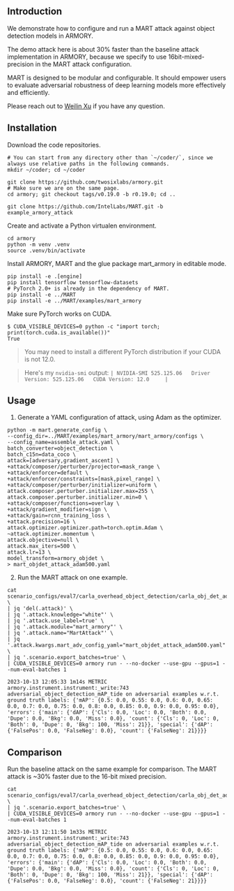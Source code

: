 ## Introduction

We demonstrate how to configure and run a MART attack against object detection models in ARMORY.

The demo attack here is about 30% faster than the baseline attack implementation in ARMORY, because we specify to use 16bit-mixed-precision in the MART attack configuration.

MART is designed to be modular and configurable. It should empower users to evaluate adversarial robustness of deep learning models more effectively and efficiently.

Please reach out to [Weilin Xu](mailto:weilin.xu@intel.com) if you have any question.

## Installation

Download the code repositories.

```shell
# You can start from any directory other than `~/coder/`, since we always use relative paths in the following commands.
mkdir ~/coder; cd ~/coder

git clone https://github.com/twosixlabs/armory.git
# Make sure we are on the same page.
cd armory; git checkout tags/v0.19.0 -b r0.19.0; cd ..

git clone https://github.com/IntelLabs/MART.git -b example_armory_attack
```

Create and activate a Python virtualen environment.

```shell
cd armory
python -m venv .venv
source .venv/bin/activate
```

Install ARMORY, MART and the glue package mart_armory in editable mode.

```shell
pip install -e .[engine]
pip install tensorflow tensorflow-datasets
# PyTorch 2.0+ is already in the dependency of MART.
pip install -e ../MART
pip install -e ../MART/examples/mart_armory
```

Make sure PyTorch works on CUDA.

```console
$ CUDA_VISIBLE_DEVICES=0 python -c "import torch; print(torch.cuda.is_available())"
True
```

> You may need to install a different PyTorch distribution if your CUDA is not 12.0.

> Here's my `nvidia-smi` output: `| NVIDIA-SMI 525.125.06   Driver Version: 525.125.06   CUDA Version: 12.0     |`

## Usage

1. Generate a YAML configuration of attack, using Adam as the optimizer.

```shell
python -m mart.generate_config \
--config_dir=../MART/examples/mart_armory/mart_armory/configs \
--config_name=assemble_attack.yaml \
batch_converter=object_detection \
batch_c15n=data_coco \
attack=[adversary,gradient_ascent] \
+attack/composer/perturber/projector=mask_range \
+attack/enforcer=default \
+attack/enforcer/constraints=[mask,pixel_range] \
+attack/composer/perturber/initializer=uniform \
attack.composer.perturber.initializer.max=255 \
attack.composer.perturber.initializer.min=0 \
+attack/composer/functions=overlay \
+attack/gradient_modifier=sign \
+attack/gain=rcnn_training_loss \
+attack.precision=16 \
attack.optimizer.optimizer.path=torch.optim.Adam \
~attack.optimizer.momentum \
attack.objective=null \
attack.max_iters=500 \
attack.lr=13 \
model_transform=armory_objdet \
> mart_objdet_attack_adam500.yaml
```

2. Run the MART attack on one example.

```shell
cat scenario_configs/eval7/carla_overhead_object_detection/carla_obj_det_adversarialpatch_undefended.json \
| jq 'del(.attack)' \
| jq '.attack.knowledge="white"' \
| jq '.attack.use_label=true' \
| jq '.attack.module="mart_armory"' \
| jq '.attack.name="MartAttack"' \
| jq '.attack.kwargs.mart_adv_config_yaml="mart_objdet_attack_adam500.yaml"' \
| jq '.scenario.export_batches=true' \
| CUDA_VISIBLE_DEVICES=0 armory run - --no-docker --use-gpu --gpus=1 --num-eval-batches 1
```

```
2023-10-13 12:05:33 1m14s METRIC   armory.instrument.instrument:_write:743 adversarial_object_detection_mAP_tide on adversarial examples w.r.t. ground truth labels: {'mAP': {0.5: 0.0, 0.55: 0.0, 0.6: 0.0, 0.65: 0.0, 0.7: 0.0, 0.75: 0.0, 0.8: 0.0, 0.85: 0.0, 0.9: 0.0, 0.95: 0.0}, 'errors': {'main': {'dAP': {'Cls': 0.0, 'Loc': 0.0, 'Both': 0.0, 'Dupe': 0.0, 'Bkg': 0.0, 'Miss': 0.0}, 'count': {'Cls': 0, 'Loc': 0, 'Both': 0, 'Dupe': 0, 'Bkg': 100, 'Miss': 21}}, 'special': {'dAP': {'FalsePos': 0.0, 'FalseNeg': 0.0}, 'count': {'FalseNeg': 21}}}}
```

## Comparison

Run the baseline attack on the same example for comparison. The MART attack is ~30% faster due to the 16-bit mixed precision.

```shell
cat scenario_configs/eval7/carla_overhead_object_detection/carla_obj_det_adversarialpatch_undefended.json \
| jq '.scenario.export_batches=true' \
| CUDA_VISIBLE_DEVICES=0 armory run - --no-docker --use-gpu --gpus=1 --num-eval-batches 1
```

```console
2023-10-13 12:11:50 1m33s METRIC   armory.instrument.instrument:_write:743 adversarial_object_detection_mAP_tide on adversarial examples w.r.t. ground truth labels: {'mAP': {0.5: 0.0, 0.55: 0.0, 0.6: 0.0, 0.65: 0.0, 0.7: 0.0, 0.75: 0.0, 0.8: 0.0, 0.85: 0.0, 0.9: 0.0, 0.95: 0.0}, 'errors': {'main': {'dAP': {'Cls': 0.0, 'Loc': 0.0, 'Both': 0.0, 'Dupe': 0.0, 'Bkg': 0.0, 'Miss': 0.0}, 'count': {'Cls': 0, 'Loc': 0, 'Both': 0, 'Dupe': 0, 'Bkg': 100, 'Miss': 21}}, 'special': {'dAP': {'FalsePos': 0.0, 'FalseNeg': 0.0}, 'count': {'FalseNeg': 21}}}}
```
